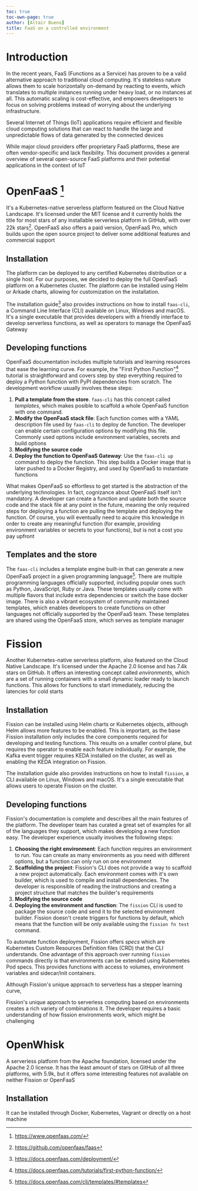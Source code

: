 ```yaml
---
toc: true
toc-own-page: true
author: [Altair Bueno]
title: FaaS on a controlled environment
---
```


<!--
recursos:
  - https://dl.acm.org/doi/10.1145/3565382.3565878
notas:
  - Debería separar fission, openfaas etc por secciones? CLI, instalación, UX, rendimiento....
    - CLI
    - Instalación
    - UX
    - Rendimiento
    - Triggers
    - Features diferenciadoras
  - Deberían ser minimo 6 páginas del template

- Introduction
- OpenFaaS
  - Installation
  - Developing functions
  - Templates and the store
  - Function lifecycle
- Fission
  - Installation
  - Developing functions
  - Function executors, triggers and specs
  - Function lifecycle
- OpenWhisk
-->

# Introduction

In the recent years, FaaS (Functions as a Service) has proven to be a valid
alternative approach to traditional cloud computing. It's stateless nature
allows them to scale horizontally on-demand by reacting to events, which
translates to multiple instances running under heavy load, or no instances at
all. This automatic scaling is cost-effective, and empowers developers to focus
on solving problems instead of worrying about the underlying infrastructure.

Several Internet of Things (IoT) applications require efficient and flexible
cloud computing solutions that can react to handle the large and unpredictable
flows of data generated by the connected devices

While major cloud providers offer proprietary FaaS platforms, these are often
vendor-specific and lack flexibility. This document provides a general overview
of several open-source FaaS platforms and their potential applications in the
context of IoT

# OpenFaaS [^1]

It's a Kubernetes-native serverless platform featured on the Cloud Native
Landscape. It's licensed under the MIT license and it currently holds the title
for most stars of any installable serverless platform in GitHub, with over 22k
stars[^2]. OpenFaaS also offers a paid version, OpenFaaS Pro, which builds upon
the open source project to deliver some additional features and commercial
support

[^1]: https://www.openfaas.com/
[^2]: https://github.com/openfaas/faas

## Installation

The platform can be deployed to any certified Kubernetes distribution or a
single host. For our purposes, we decided to deploy the full OpenFaaS platform
on a Kubernetes cluster. The platform can be installed using Helm or Arkade
charts, allowing for customization on the installation.

The installation guide[^3] also provides instructions on how to install
`faas-cli`, a Command Line Interface (CLI) available on Linux, Windows and
macOS. It's a single executable that provides developers with a friendly
interface to develop serverless functions, as well as operators to manage the
OpenFaaS Gateway

[^3]: https://docs.openfaas.com/deployment/

## Developing functions

OpenFaaS documentation includes multiple tutorials and learning resources that
ease the learning curve. For example, the "First Python Function"[^4] tutorial
is straightforward and covers step by step everything required to deploy a
Python function with PyPI dependencies from scratch. The development workflow
usually involves these steps:

1. **Pull a template from the store**. `faas-cli` has this concept called
   _templates_, which makes posible to scaffold a whole OpenFaaS function with
   one command.
2. **Modify the OpenFaaS stack file**: Each function comes with a YAML
   description file used by `faas-cli` to deploy de function. The developer can
   enable certain configuration options by modifying this file. Commonly used
   options include environment variables, secrets and build options
3. **Modifying the source code**
4. **Deploy the function to OpenFaaS Gateway**: Use the `faas-cli up` command to
   deploy the function. This step builds a Docker image that is later pushed to
   a Docker Registry, and used by OpenFaaS to instantiate functions

What makes OpenFaaS so effortless to get started is the abstraction of the
underlying technologies. In fact, cognizance about OpenFaaS itself isn't
mandatory. A developer can create a function and update both the source code and
the stack file at any point in the future, meaning the only required steps for
deploying a function are pulling the template and deploying the function. Of
course, you will eventually need to acquire this knowledge in order to create
any meaningful function (for example, providing environment variables or secrets
to your functions), but is not a cost you pay upfront

[^4]: https://docs.openfaas.com/tutorials/first-python-function/

## Templates and the store

The `faas-cli` includes a template engine built-in that can generate a new
OpenFaaS project in a given programming language[^5]. There are multiple
programming languages officially supported, including popular ones such as
Python, JavaScript, Ruby or Java. These templates usually come with multiple
flavors that include extra dependencies or switch the base docker image. There
is also a vibrant ecosystem of community maintained templates, which enables
developers to create functions on other languages not officially supported by
the OpenFaaS team. These templates are shared using the OpenFaaS store, which
serves as template manager

[^5]: https://docs.openfaas.com/cli/templates/#templates

<!--

## Function lifecycle

TODO https://docs.openfaas.com/architecture/invocations/

- How the functions are created
- Cuanto tiempo duran las funciones en ejecución
-->

# Fission

Another Kubernetes-native serverless platform, also featured on the Cloud Native
Landscape. It's licensed under the Apache 2.0 license and has 7.4k stars on
GitHub. It offers an interesting concept called _environments_, which are a set
of running containers with a small dynamic loader ready to launch functions.
This allows for functions to start immediately, reducing the latencies for cold
starts

## Installation

Fission can be installed using Helm charts or Kubernetes objects, although Helm
allows more features to be enabled. This is important, as the base Fission
installation only includes the core components required for developing and
testing functions. This results on a smaller control plane, but requires the
operator to enable each feature individually. For example, the Kafka event
trigger requires KEDA installed on the cluster, as well as enabling the KEDA
integration on Fission.

The installation guide also provides instructions on how to install `fission`, a
CLI available on Linux, Windows and macOS. It's a single executable that allows
users to operate Fission on the cluster.

## Developing functions

Fission's documentation is complete and describes all the main features of the
platform. The developer team has curated a great set of examples for all of the
languages they support, which makes developing a new function easy. The
developer experience usually involves the following steps:

1. **Choosing the right environment**: Each function requires an environment to
   run. You can create as many environments as you need with different options,
   but a function can only run on one environment
2. **Scaffolding the project**: Fission's CLI does not provide a way to scaffold
   a new project automatically. Each environment comes with it's own builder,
   which is used to compile and install dependencies. The developer is
   responsible of reading the instructions and creating a project structure that
   matches the builder's requirements
3. **Modifying the source code**
4. **Deploying the environment and function**: The `fission` CLI is used to
   package the source code and send it to the selected environment builder.
   Fission doesn't create triggers for functions by default, which means that
   the function will be only available using the `fission fn test` command.

To automate function deployment, Fission offers _specs_ which are Kubernetes
Custom Resources Definition files (CRD) that the CLI understands. One advantage
of this approach over running `fission` commands directly is that environments
can be extended using Kubernetes Pod specs. This provides functions with access
to volumes, environment variables and sidecar/init containers.

Although Fission's unique approach to serverless has a stepper learning curve,

Fission's unique approach to serverless computing based on environments creates
a rich variety of combinations it. The developer requires a basic understanding
of how fission environments work, which might be challenging

<!--
One great thing about Fission's functions

Choosing an environment makes

One negative aspect

Fission's main feature, _environments_

In contrast with OpenFaaS, Fission's documentation isn't as extensive

Fission doesn't have a documentation as extensive as

Fission's devel

Fission has the most powerful approach to serverless computing has a stepper
learning curve. The concept of _environments_ creates some friction between the
developer and the

- El CLI permite crear specs
- Se pueden desplegar ficheros individuales
- No requiere de docker

Fission

As previously stated, Fission in
-->

# OpenWhisk

A serverless platform from the Apache foundation, licensed under the Apache 2.0
license. It has the least amount of stars on GitHub of all three platforms, with
5.9k, but it offers some interesting features not available on neither Fission
or OpenFaaS

## Installation

It can be installed through Docker, Kubernetes, Vagrant or directly on a host
machine
